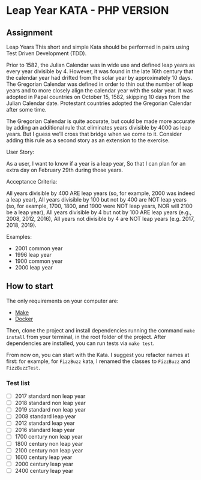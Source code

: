 # Leap Year KATA - PHP VERSION

## Assignment

Leap Years
This short and simple Kata should be performed in pairs using Test Driven Development (TDD).

Prior to 1582, the Julian Calendar was in wide use and defined leap years as every year divisible by 4. However, it was found in the late 16th century that the calendar year had drifted from the solar year by approximately 10 days. The Gregorian Calendar was defined in order to thin out the number of leap years and to more closely align the calendar year with the solar year. It was adopted in Papal countries on October 15, 1582, skipping 10 days from the Julian Calendar date. Protestant countries adopted the Gregorian Calendar after some time.

The Gregorian Calendar is quite accurate, but could be made more accurate by adding an additional rule that eliminates years divisible by 4000 as leap years. But I guess we’ll cross that bridge when we come to it. Consider adding this rule as a second story as an extension to the exercise.

User Story:

As a user, I want to know if a year is a leap year, So that I can plan for an extra day on February 29th during those years.

Acceptance Criteria:

All years divisible by 400 ARE leap years (so, for example, 2000 was indeed a leap year),
All years divisible by 100 but not by 400 are NOT leap years (so, for example, 1700, 1800, and 1900 were NOT leap years, NOR will 2100 be a leap year),
All years divisible by 4 but not by 100 ARE leap years (e.g., 2008, 2012, 2016),
All years not divisible by 4 are NOT leap years (e.g. 2017, 2018, 2019).

Examples:

- 2001 common year
- 1996 leap year
- 1900 common year
- 2000 leap year

## How to start

The only requirements on your computer are: 
- [Make](https://www.gnu.org/software/make/)
- [Docker](https://www.docker.com/)

Then, clone the project and install dependencies running the command `make install` from your terminal, in the root folder of the project.
After dependencies are installed, you can run tests via `make test`.

From now on, you can start with the Kata. 
I suggest you refactor names at first: for example, for `FizzBuzz` kata, I renamed the classes to `FizzBuzz` and `FizzBuzzTest`.

### Test list

- [ ] 2017 standard non leap year
- [ ] 2018 standard non leap year
- [ ] 2019 standard non leap year
- [ ] 2008 standard leap year
- [ ] 2012 standard leap year
- [ ] 2016 standard leap year
- [ ] 1700 century non leap year
- [ ] 1800 century non leap year
- [ ] 2100 century non leap year
- [ ] 1600 century leap year
- [ ] 2000 century leap year
- [ ] 2400 century leap year